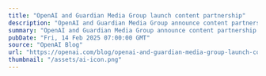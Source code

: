```yaml
---
title: "OpenAI and Guardian Media Group launch content partnership"
description: "OpenAI and Guardian Media Group announce content partnership to bring Guardian news content to ChatGPT."
summary: "OpenAI and Guardian Media Group announce content partnership to bring Guardian news content to ChatGPT."
pubDate: "Fri, 14 Feb 2025 07:00:00 GMT"
source: "OpenAI Blog"
url: "https://openai.com/blog/openai-and-guardian-media-group-launch-content-partnership"
thumbnail: "/assets/ai-icon.png"
---
```


